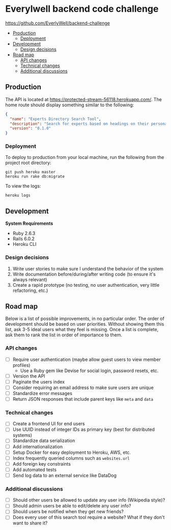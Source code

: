 # Everylwell backend code challenge

https://github.com/EverlyWell/backend-challenge

- [Production](#production)
  - [Deployment](#deployment)
- [Development](#development)
  - [Design decisions](#design-decisions)
- [Road map](#road-map)
  - [API changes](#api-changes)
  - [Technical changes](#technical-changes)
  - [Additional discussions](#additional-discussions)

## Production

The API is located at https://protected-stream-56118.herokuapp.com/. The home route should display something similar to the following:

```json
{
  "name": "Experts Directory Search Tool",
  "description": "Search for experts based on headings on their personal website",
  "version": "0.1.0"
}
```

### Deployment

To deploy to production from your local machine, run the following from the project root directory:

    git push heroku master
    heroku run rake db:migrate

To view the logs:

    heroku logs
    
## Development

**System Requirements**

- Ruby 2.6.3
- Rails 6.0.2
- Heroku CLI

### Design decisions

1. Write user stories to make sure I understand the behavior of the system
1. Write documentation before/during/after writing code (to ensure it's always relevant)
1. Create a rapid prototype (no testing, no user authentication, very little refactoring, etc.)

## Road map

Below is a list of possible improvements, in no particular order. The order of development should be based on user priorities.
Without showing them this list, ask 3-5 ideal users what they feel is missing. 
Once a list is complete, ask them to rank the list in order of importance to them. 

### API changes

- [ ] Require user authentication (maybe allow guest users to view member profiles)
    - Use a Ruby gem like Devise for social login, password resets, etc.
- [ ] Version the API
- [ ] Paginate the users index
- [ ] Consider requiring an email address to make sure users are unique
- [ ] Standardize error messages
- [ ] Return JSON responses that include parent keys like `meta` and `data`

### Technical changes

- [ ] Create a frontend UI for end users
- [ ] Use UUID instead of integer IDs as primary key (best for distributed systems)
- [ ] Standardize data serialization
- [ ] Add internationalization
- [ ] Setup Docker for easy deployment to Heroku, AWS, etc.
- [ ] Index frequently queried columns such as `websites.url`
- [ ] Add foreign key constraints
- [ ] Add automated tests
- [ ] Send log data to an external service like DataDog

### Additional discussions

- [ ] Should other users be allowed to update any user info (Wikipedia style)?
- [ ] Should admin users be able to edit/delete any user info?
- [ ] Should users be notified when they get new friends?
- [ ] Does every user of this search tool require a website? What if they don't want to share it?